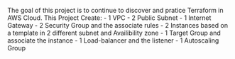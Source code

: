 The goal of this project is to continue to discover and pratice Terraform in AWS Cloud.
This Project Create:
	- 1 VPC
	- 2 Public Subnet
	- 1 Internet Gateway
	- 2 Security Group and the associate rules
	- 2 Instances based on a template in 2 different subnet and Availibility zone
	- 1 Target Group and associate the instance
	- 1 Load-balancer and the listener
	- 1 Autoscaling Group
	

